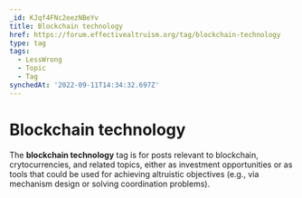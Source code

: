 ```yaml
---
_id: KJqf4FNc2eezNBeYv
title: Blockchain technology
href: https://forum.effectivealtruism.org/tag/blockchain-technology
type: tag
tags:
  - LessWrong
  - Topic
  - Tag
synchedAt: '2022-09-11T14:34:32.697Z'
---
```

# Blockchain technology

The **blockchain technology** tag is for posts relevant to blockchain, crytocurrencies, and related topics, either as investment opportunities or as tools that could be used for achieving altruistic objectives (e.g., via mechanism design or solving coordination problems).